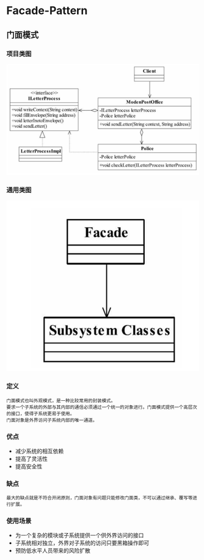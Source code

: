 # Facade-Pattern
## 门面模式
### 项目类图
![项目类图](https://github.com/qiaojiuyuan/Facade-Pattern/raw/master/face_class.png)
### 通用类图
![通用类图](https://github.com/qiaojiuyuan/Facade-Pattern/raw/master/common_class.png)
### 定义
```
门面模式也叫外观模式，是一种比较常用的封装模式。
要求一个子系统的外部与其内部的通信必须通过一个统一的对象进行。门面模式提供一个高层次的接口，使得子系统更易于使用。
门面对象是外界访问子系统内部的唯一通道。
```
### 优点
* 减少系统的相互依赖
* 提高了灵活性
* 提高安全性
### 缺点
```
最大的缺点就是不符合开闭原则，门面对象有问题只能修改门面类，不可以通过继承、覆写等进行扩展。
```
### 使用场景
* 为一个复杂的模块或子系统提供一个供外界访问的接口
* 子系统相对独立，外界对子系统的访问只要黑箱操作即可
* 预防低水平人员带来的风险扩散
